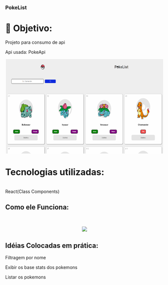 ### PokeList
<h1>🚀 Objetivo:</h1>
<p>Projeto para consumo de api</p>

<p>Api usada: PokeApi</p>

<p align= 'center'><img width="500" height="300" src="./prints/pokeList .png" ></p>
 
<h1> Tecnologias utilizadas:</h1>
<br>
React(Class Components)



## Como ele Funciona:
<br>
<p align= "center" >
 <img width="auto" height="300" src="./prints/ProjetoExemplo.gif" >
</p>

## Idéias Colocadas em prática: 
<p>Filtragem por nome<p>

<p>Exibir os base stats dos pokemons<p>

<p>Listar os pokemons<p>
